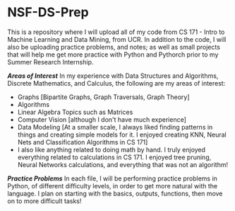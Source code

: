 

# NSF-DS-Prep

This is a repository where I will upload all of my code from CS 171 - Intro to Machine Learning and Data Mining, from UCR. 
In addition to the code, I will also be uploading practice problems, and notes; as well as small projects that will help me get more practice with Python and Pythorch prior to my Summer Research Internship. 


***Areas of Interest***
In my experience with Data Structures and Algorithms, Discrete Mathematics, and Calculus, the following are my areas of interest:
- Graphs [Bipartite Graphs, Graph Traversals, Graph Theory]
- Algorithms
- Linear Algebra Topics such as Matrices
- Computer Vision [although I don't have much experience]
- Data Modeling [At a smaller scale, I always liked finding patterns in things and creating simple models for it. I enjoyed creating KNN, Neural Nets and Classification Algorithms in CS 171]
- I also like anything related to doing math by hand. I truly enjoyed everything related to calculations in CS 171. I enjoyed tree pruning, Neural Networks calculations, and everything that was not an algorithm! 


***Practice Problems***
In each file, I will be performing practice problems in Python, of different difficulty levels, in order to get more natural with the language. 
I plan on starting with the basics, outputs, functions, then move on to more difficult tasks!



